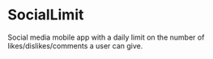 # SocialLimit

Social media mobile app with a daily limit on the number of likes/dislikes/comments a user can give.

